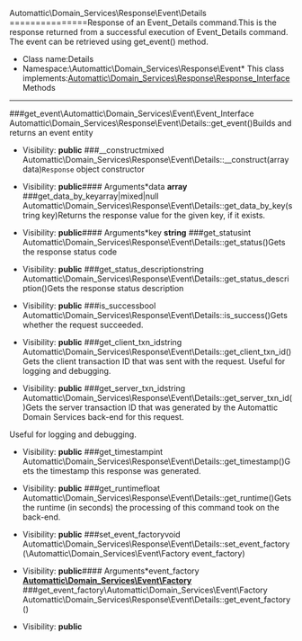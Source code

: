 Automattic\Domain_Services\Response\Event\Details
===============Response of an Event_Details command.This is the response returned from a successful execution of Event_Details command. The event can be retrieved using
get_event() method.
* Class name:Details
* Namespace:\Automattic\Domain_Services\Response\Event* This class implements:[Automattic\Domain_Services\Response\Response_Interface](Automattic-Domain_Services-Response-Response_Interface.md)Methods
-------
###get_event\Automattic\Domain_Services\Event\Event_Interface Automattic\Domain_Services\Response\Event\Details::get_event()Builds and returns an event entity



* Visibility: **public**
###__constructmixed Automattic\Domain_Services\Response\Event\Details::__construct(array data)`Response` object constructor



* Visibility: **public**#### Arguments*data **array**
###get_data_by_keyarray|mixed|null Automattic\Domain_Services\Response\Event\Details::get_data_by_key(string key)Returns the response value for the given key, if it exists.



* Visibility: **public**#### Arguments*key **string**
###get_statusint Automattic\Domain_Services\Response\Event\Details::get_status()Gets the response status code



* Visibility: **public**
###get_status_descriptionstring Automattic\Domain_Services\Response\Event\Details::get_status_description()Gets the response status description



* Visibility: **public**
###is_successbool Automattic\Domain_Services\Response\Event\Details::is_success()Gets whether the request succeeded.



* Visibility: **public**
###get_client_txn_idstring Automattic\Domain_Services\Response\Event\Details::get_client_txn_id()Gets the client transaction ID that was sent with the request. Useful for logging and debugging.



* Visibility: **public**
###get_server_txn_idstring Automattic\Domain_Services\Response\Event\Details::get_server_txn_id()Gets the server transaction ID that was generated by the Automattic Domain Services back-end for this request.

Useful for logging and debugging.

* Visibility: **public**
###get_timestampint Automattic\Domain_Services\Response\Event\Details::get_timestamp()Gets the timestamp this response was generated.



* Visibility: **public**
###get_runtimefloat Automattic\Domain_Services\Response\Event\Details::get_runtime()Gets the runtime (in seconds) the processing of this command took on the back-end.



* Visibility: **public**
###set_event_factoryvoid Automattic\Domain_Services\Response\Event\Details::set_event_factory(\Automattic\Domain_Services\Event\Factory event_factory)



* Visibility: **public**#### Arguments*event_factory **[Automattic\Domain_Services\Event\Factory](Automattic-Domain_Services-Event-Factory.md)**
###get_event_factory\Automattic\Domain_Services\Event\Factory Automattic\Domain_Services\Response\Event\Details::get_event_factory()



* Visibility: **public**
